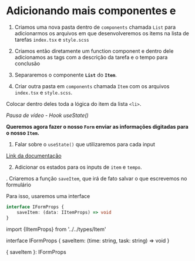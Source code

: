 # Adicionando mais componentes e 

1. Criamos uma nova pasta dentro de `components` chamada `List` para adicionarmos os arquivos em que desenvolveremos os items na lista de tarefas `index.tsx` e `style.scss`

2. Criamos então diretamente um function component e dentro dele adicionamos as tags com a descrição da tarefa e o tempo para conclusão

3. Separaremos o componente **`List`** do **`Item`**.

4. Criar outra pasta em `components` chamada `Item` com os arquivos `index.tsx` e `style.scss`.

Colocar dentro deles toda a lógica do item da lista `<li>`.

*Pausa de vídeo - Hook useState()*

**Queremos agora fazer o nosso `Form` enviar as informações digitadas para o nosso `Item`.**

1. Falar sobre o `useState()` que utilizaremos para cada input

[Link da documentação](https://pt-br.reactjs.org/docs/hooks-state.html)

2. Adicionar os estados para os inputs de `item` e `tempo`.


. Criaremos a função `saveItem`, que irá de fato salvar o que escrevemos no formulário

Para isso, usaremos uma interface

```ts
interface IFormProps {
    saveItem: (data: IItemProps) => void
}
```

import {IItemProps} from '../../types/Item'

interface IFormProps {
    saveItem: (time: string, task: string) => void
}

{ saveItem }: IFormProps